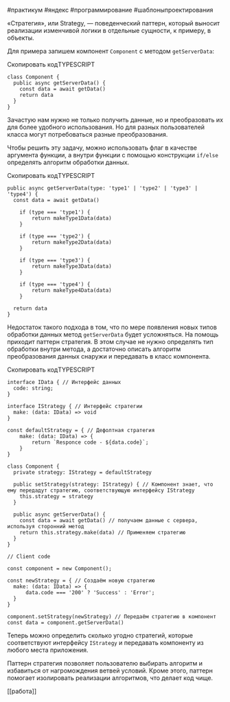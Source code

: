 #практикум #яндекс  #программирование  #шаблоныпроектирования


«Стратегия», или Strategy, — поведенческий паттерн, который выносит реализации изменчивой логики в отдельные сущности, к примеру, в объекты.

Для примера запишем компонент `Component` с методом `getServerData`:

Скопировать кодTYPESCRIPT

```
class Component {
  public async getServerData() {
    const data = await getData()
    return data
  }
} 
```

Зачастую нам нужно не только получить данные, но и преобразовать их для более удобного использования. Но для разных пользователей класса могут потребоваться разные преобразования.

Чтобы решить эту задачу, можно использовать флаг в качестве аргумента функции, а внутри функции с помощью конструкции `if/else` определять алгоритм обработки данных.

Скопировать кодTYPESCRIPT

```
public async getServerData(type: 'type1' | 'type2' | 'type3' | 'type4') {
  const data = await getData()

    if (type === 'type1') {
        return makeType1Data(data)
    }

    if (type === 'type2') {
        return makeType2Data(data)
    }

    if (type === 'type3') {
        return makeType3Data(data)
    }

    if (type === 'type4') {
        return makeType4Data(data)
    }

  return data
} 
```

Недостаток такого подхода в том, что по мере появления новых типов обработки данных метод `getServerData` будет усложняться. На помощь приходит паттерн стратегия. В этом случае не нужно определять тип обработки внутри метода, а достаточно описать алгоритм преобразования данных снаружи и передавать в класс компонента.

Скопировать кодTYPESCRIPT

```
interface IData { // Интерфейс данных
  code: string;
}

interface IStrategy { // Интерфейс стратегии
  make: (data: IData) => void
}

const defaultStrategy = { // Дефолтная стратегия
    make: (data: IData) => {
        return `Responce code - ${data.code}`;
    }
}

class Component {
  private strategy: IStrategy = defaultStrategy

  public setStrategy(strategy: IStrategy) { // Компонент знает, что ему передадут стратегию, соответствующую интерфейсу IStrategy
    this.strategy = strategy
  }

  public async getServerData() {
    const data = await getData() // получаем данные с сервера, используя сторонний метод
    return this.strategy.make(data) // Применяем стратегию
  }
}

// Client code

const component = new Component();

const newStrategy = { // Создаём новую стратегию
  make: (data: IData) => {
      data.code === '200' ? 'Success' : 'Error';
  }
}

component.setStrategy(newStrategy) // Передаём стратегию в компонент
const data = component.getServerData() 
```

Теперь можно определить сколько угодно стратегий, которые соответствуют интерфейсу `IStrategy` и передавать компоненту из любого места приложения.

Паттерн стратегия позволяет пользователю выбирать алгоритм и избавиться от нагромождения ветвей условий. Кроме этого, паттерн помогает изолировать реализации алгоритмов, что делает код чище.

[[работа]]